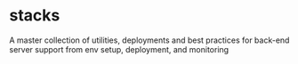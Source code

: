 # stacks
A master collection of utilities, deployments and best practices for back-end server support from env setup, deployment, and monitoring

